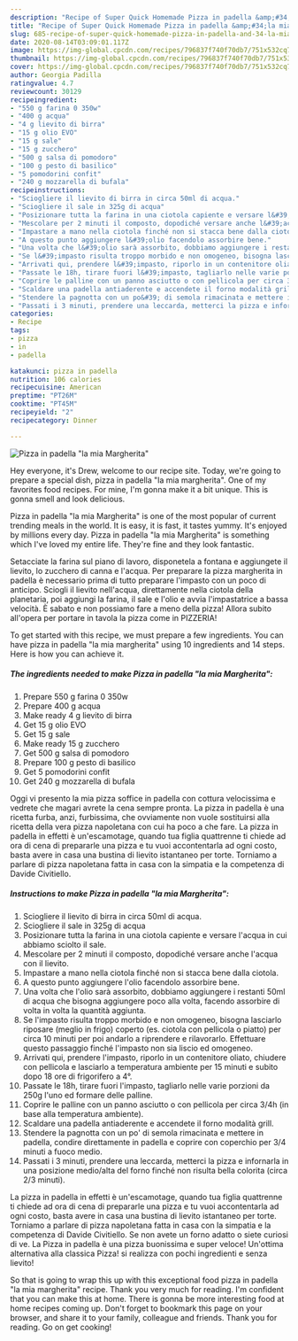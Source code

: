 ```yaml
---
description: "Recipe of Super Quick Homemade Pizza in padella &amp;#34;la mia Margherita&amp;#34;"
title: "Recipe of Super Quick Homemade Pizza in padella &amp;#34;la mia Margherita&amp;#34;"
slug: 685-recipe-of-super-quick-homemade-pizza-in-padella-and-34-la-mia-margherita-and-34
date: 2020-08-14T03:09:01.117Z
image: https://img-global.cpcdn.com/recipes/796837f740f70db7/751x532cq70/pizza-in-padella-la-mia-margherita-recipe-main-photo.jpg
thumbnail: https://img-global.cpcdn.com/recipes/796837f740f70db7/751x532cq70/pizza-in-padella-la-mia-margherita-recipe-main-photo.jpg
cover: https://img-global.cpcdn.com/recipes/796837f740f70db7/751x532cq70/pizza-in-padella-la-mia-margherita-recipe-main-photo.jpg
author: Georgia Padilla
ratingvalue: 4.7
reviewcount: 30129
recipeingredient:
- "550 g farina 0 350w"
- "400 g acqua"
- "4 g lievito di birra"
- "15 g olio EVO"
- "15 g sale"
- "15 g zucchero"
- "500 g salsa di pomodoro"
- "100 g pesto di basilico"
- "5 pomodorini confit"
- "240 g mozzarella di bufala"
recipeinstructions:
- "Sciogliere il lievito di birra in circa 50ml di acqua."
- "Sciogliere il sale in 325g di acqua"
- "Posizionare tutta la farina in una ciotola capiente e versare l&#39;acqua in cui abbiamo sciolto il sale."
- "Mescolare per 2 minuti il composto, dopodiché versare anche l&#39;acqua con il lievito."
- "Impastare a mano nella ciotola finché non si stacca bene dalla ciotola."
- "A questo punto aggiungere l&#39;olio facendolo assorbire bene."
- "Una volta che l&#39;olio sarà assorbito, dobbiamo aggiungere i restanti 50ml di acqua che bisogna aggiungere poco alla volta, facendo assorbire di volta in volta la quantità aggiunta."
- "Se l&#39;impasto risulta troppo morbido e non omogeneo, bisogna lasciarlo riposare (meglio in frigo) coperto (es. ciotola con pellicola o piatto) per circa 10 minuti per poi andarlo a riprendere e rilavorarlo. Effettuare questo passaggio finché l&#39;impasto non sia liscio ed omogeneo."
- "Arrivati qui, prendere l&#39;impasto, riporlo in un contenitore oliato, chiudere con pellicola e lasciarlo a temperatura ambiente per 15 minuti e subito dopo 18 ore di frigorifero a 4°."
- "Passate le 18h, tirare fuori l&#39;impasto, tagliarlo nelle varie porzioni da 250g l&#39;uno ed formare delle palline."
- "Coprire le palline con un panno asciutto o con pellicola per circa 3/4h (in base alla temperatura ambiente)."
- "Scaldare una padella antiaderente e accendete il forno modalità grill."
- "Stendere la pagnotta con un po&#39; di semola rimacinata e mettere in padella, condire direttamente in padella e coprire con coperchio per 3/4 minuti a fuoco medio."
- "Passati i 3 minuti, prendere una leccarda, metterci la pizza e infornarla in una posizione medio/alta del forno finché non risulta bella colorita (circa 2/3 minuti)."
categories:
- Recipe
tags:
- pizza
- in
- padella

katakunci: pizza in padella 
nutrition: 106 calories
recipecuisine: American
preptime: "PT26M"
cooktime: "PT45M"
recipeyield: "2"
recipecategory: Dinner

---
```



![Pizza in padella &#34;la mia Margherita&#34;](https://img-global.cpcdn.com/recipes/796837f740f70db7/751x532cq70/pizza-in-padella-la-mia-margherita-recipe-main-photo.jpg)

Hey everyone, it's Drew, welcome to our recipe site. Today, we're going to prepare a special dish, pizza in padella &#34;la mia margherita&#34;. One of my favorites food recipes. For mine, I'm gonna make it a bit unique. This is gonna smell and look delicious.

Pizza in padella &#34;la mia Margherita&#34; is one of the most popular of current trending meals in the world. It is easy, it is fast, it tastes yummy. It's enjoyed by millions every day. Pizza in padella &#34;la mia Margherita&#34; is something which I've loved my entire life. They're fine and they look fantastic.

Setacciate la farina sul piano di lavoro, disponetela a fontana e aggiungete il lievito, lo zucchero di canna e l&#39;acqua. Per preparare la pizza margherita in padella è necessario prima di tutto preparare l&#39;impasto con un poco di anticipo. Sciogli il lievito nell&#39;acqua, direttamente nella ciotola della planetaria, poi aggiungi la farina, il sale e l&#39;olio e avvia l&#39;impastatrice a bassa velocità. È sabato e non possiamo fare a meno della pizza! Allora subito all&#39;opera per portare in tavola la pizza come in PIZZERIA!


To get started with this recipe, we must prepare a few ingredients. You can have pizza in padella &#34;la mia margherita&#34; using 10 ingredients and 14 steps. Here is how you can achieve it.

<!--inarticleads1-->

##### The ingredients needed to make Pizza in padella &#34;la mia Margherita&#34;:

1. Prepare 550 g farina 0 350w
1. Prepare 400 g acqua
1. Make ready 4 g lievito di birra
1. Get 15 g olio EVO
1. Get 15 g sale
1. Make ready 15 g zucchero
1. Get 500 g salsa di pomodoro
1. Prepare 100 g pesto di basilico
1. Get 5 pomodorini confit
1. Get 240 g mozzarella di bufala


Oggi vi presento la mia pizza soffice in padella con cottura velocissima e vedrete che magari avrete la cena sempre pronta. La pizza in padella è una ricetta furba, anzi, furbissima, che ovviamente non vuole sostituirsi alla ricetta della vera pizza napoletana con cui ha poco a che fare. La pizza in padella in effetti è un&#39;escamotage, quando tua figlia quattrenne ti chiede ad ora di cena di prepararle una pizza e tu vuoi accontentarla ad ogni costo, basta avere in casa una bustina di lievito istantaneo per torte. Torniamo a parlare di pizza napoletana fatta in casa con la simpatia e la competenza di Davide Civitiello. 

<!--inarticleads2-->

##### Instructions to make Pizza in padella &#34;la mia Margherita&#34;:

1. Sciogliere il lievito di birra in circa 50ml di acqua.
1. Sciogliere il sale in 325g di acqua
1. Posizionare tutta la farina in una ciotola capiente e versare l&#39;acqua in cui abbiamo sciolto il sale.
1. Mescolare per 2 minuti il composto, dopodiché versare anche l&#39;acqua con il lievito.
1. Impastare a mano nella ciotola finché non si stacca bene dalla ciotola.
1. A questo punto aggiungere l&#39;olio facendolo assorbire bene.
1. Una volta che l&#39;olio sarà assorbito, dobbiamo aggiungere i restanti 50ml di acqua che bisogna aggiungere poco alla volta, facendo assorbire di volta in volta la quantità aggiunta.
1. Se l&#39;impasto risulta troppo morbido e non omogeneo, bisogna lasciarlo riposare (meglio in frigo) coperto (es. ciotola con pellicola o piatto) per circa 10 minuti per poi andarlo a riprendere e rilavorarlo. Effettuare questo passaggio finché l&#39;impasto non sia liscio ed omogeneo.
1. Arrivati qui, prendere l&#39;impasto, riporlo in un contenitore oliato, chiudere con pellicola e lasciarlo a temperatura ambiente per 15 minuti e subito dopo 18 ore di frigorifero a 4°.
1. Passate le 18h, tirare fuori l&#39;impasto, tagliarlo nelle varie porzioni da 250g l&#39;uno ed formare delle palline.
1. Coprire le palline con un panno asciutto o con pellicola per circa 3/4h (in base alla temperatura ambiente).
1. Scaldare una padella antiaderente e accendete il forno modalità grill.
1. Stendere la pagnotta con un po&#39; di semola rimacinata e mettere in padella, condire direttamente in padella e coprire con coperchio per 3/4 minuti a fuoco medio.
1. Passati i 3 minuti, prendere una leccarda, metterci la pizza e infornarla in una posizione medio/alta del forno finché non risulta bella colorita (circa 2/3 minuti).


La pizza in padella in effetti è un&#39;escamotage, quando tua figlia quattrenne ti chiede ad ora di cena di prepararle una pizza e tu vuoi accontentarla ad ogni costo, basta avere in casa una bustina di lievito istantaneo per torte. Torniamo a parlare di pizza napoletana fatta in casa con la simpatia e la competenza di Davide Civitiello. Se non avete un forno adatto o siete curiosi di ve. La Pizza in padella è una pizza buonissima e super veloce! Un&#39;ottima alternativa alla classica Pizza! si realizza con pochi ingredienti e senza lievito! 

So that is going to wrap this up with this exceptional food pizza in padella &#34;la mia margherita&#34; recipe. Thank you very much for reading. I'm confident that you can make this at home. There is gonna be more interesting food at home recipes coming up. Don't forget to bookmark this page on your browser, and share it to your family, colleague and friends. Thank you for reading. Go on get cooking!
